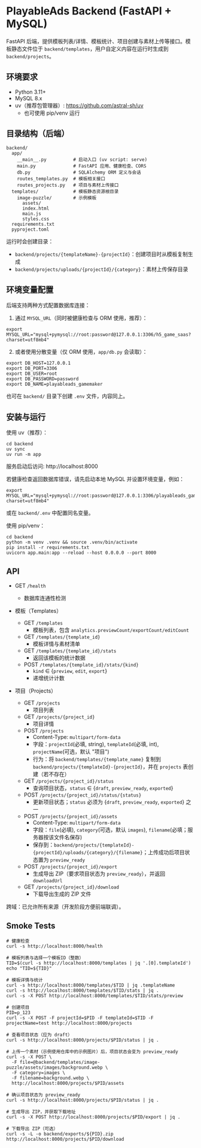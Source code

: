 # PlayableAds Backend (FastAPI + MySQL)

FastAPI 后端，提供模板列表/详情、模板统计、项目创建与素材上传等接口。模板静态文件位于 `backend/templates`，用户自定义内容在运行时生成到 `backend/projects`。

## 环境要求
- Python 3.11+
- MySQL 8.x
- uv（推荐包管理器）: https://github.com/astral-sh/uv
  - 也可使用 pip/venv 运行

## 目录结构（后端）
```
backend/
  app/
    __main__.py          # 启动入口 (uv script: serve)
    main.py              # FastAPI 应用、健康检查、CORS
    db.py                # SQLAlchemy ORM 定义与会话
    routes_templates.py  # 模板相关接口
    routes_projects.py   # 项目与素材上传接口
  templates/             # 模板静态资源根目录
    image-puzzle/        # 示例模板
      assets/
      index.html
      main.js
      styles.css
  requirements.txt
  pyproject.toml
```

运行时会创建目录：
- `backend/projects/{templateName}-{projectId}`：创建项目时从模板复制生成
- `backend/projects/uploads/{projectId}/{category}`：素材上传保存目录

## 环境变量配置
后端支持两种方式配置数据库连接：

1) 通过 `MYSQL_URL`（同时被健康检查与 ORM 使用，推荐）：
```
export MYSQL_URL="mysql+pymysql://root:password@127.0.0.1:3306/h5_game_saas?charset=utf8mb4"
```

2) 或者使用分散变量（仅 ORM 使用，`app/db.py` 会读取）：
```
export DB_HOST=127.0.0.1
export DB_PORT=3306
export DB_USER=root
export DB_PASSWORD=password
export DB_NAME=playableads_gamemaker
```

也可在 `backend/` 目录下创建 `.env` 文件，内容同上。

## 安装与运行
使用 uv（推荐）：
```
cd backend
uv sync
uv run -m app
```
服务启动后访问: http://localhost:8000

若健康检查返回数据库错误，请先启动本地 MySQL 并设置环境变量，例如：
```
export MYSQL_URL="mysql+pymysql://root:password@127.0.0.1:3306/playableads_gamemaker?charset=utf8mb4"
```
或在 `backend/.env` 中配置同名变量。

使用 pip/venv：
```
cd backend
python -m venv .venv && source .venv/bin/activate
pip install -r requirements.txt
uvicorn app.main:app --reload --host 0.0.0.0 --port 8000
```


## API
- GET `/health`
  - 数据库连通性检测

- 模板（Templates）
  - GET `/templates`
    - 模板列表，包含 `analytics.previewCount/exportCount/editCount`
  - GET `/templates/{template_id}`
    - 模板详情与素材清单
  - GET `/templates/{template_id}/stats`
    - 返回该模板的统计数据
  - POST `/templates/{template_id}/stats/{kind}`
    - `kind` ∈ {`preview`, `edit`, `export`}
    - 递增统计计数

- 项目（Projects）
  - GET `/projects`
    - 项目列表
  - GET `/projects/{project_id}`
    - 项目详情
  - POST `/projects`
    - Content-Type: `multipart/form-data`
    - 字段：`projectId`(必填, string), `templateId`(必填, int), `projectName`(可选，默认 "项目")
    - 行为：将 `backend/templates/{template_name}` 复制到 `backend/projects/{templateId}-{projectId}`，并在 `projects` 表创建（若不存在）
  - GET `/projects/{project_id}/status`
    - 查询项目状态，`status` ∈ {`draft`, `preview_ready`, `exported`}
  - POST `/projects/{project_id}/status/{status}`
    - 更新项目状态；`status` 必须为 {`draft`, `preview_ready`, `exported`} 之一
  - POST `/projects/{project_id}/assets`
    - Content-Type: `multipart/form-data`
    - 字段：`file`(必填), `category`(可选，默认 `images`), `filename`(必填；服务器按该文件名保存)
    - 保存到：`backend/projects/{templateId}-{projectId}/uploads/{category}/{filename}`；上传成功后项目状态置为 `preview_ready`
  - POST `/projects/{project_id}/export`
    - 生成导出 ZIP（要求项目状态为 `preview_ready`），并返回 `downloadUrl`
  - GET `/projects/{project_id}/download`
    - 下载导出生成的 ZIP 文件

跨域：已允许所有来源（开发阶段方便前端联调）。

## Smoke Tests
```
# 健康检查
curl -s http://localhost:8000/health

# 模板列表与选择一个模板ID（整数）
TID=$(curl -s http://localhost:8000/templates | jq '.[0].templateId')
echo "TID=${TID}"

# 模板详情与统计
curl -s http://localhost:8000/templates/$TID | jq .templateName
curl -s http://localhost:8000/templates/$TID/stats | jq .
curl -s -X POST http://localhost:8000/templates/$TID/stats/preview

# 创建项目
PID=p_123
curl -s -X POST -F projectId=$PID -F templateId=$TID -F projectName=test http://localhost:8000/projects

# 查看项目状态（应为 draft）
curl -s http://localhost:8000/projects/$PID/status | jq .

# 上传一个素材（示例使用仓库中的示例图片）后，项目状态会变为 preview_ready
curl -s -X POST \
  -F file=@backend/templates/image-puzzle/assets/images/background.webp \
  -F category=images \
  -F filename=background.webp \
  http://localhost:8000/projects/$PID/assets

# 确认项目状态为 preview_ready
curl -s http://localhost:8000/projects/$PID/status | jq .

# 生成导出 ZIP，并获取下载地址
curl -s -X POST http://localhost:8000/projects/$PID/export | jq .

# 下载导出 ZIP（可选）
curl -s -L -o backend/exports/${PID}.zip http://localhost:8000/projects/$PID/download
```
